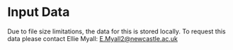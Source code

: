 # Input Data
Due to file size limitations, the data for this is stored locally. To request this data please contact Ellie Myall: E.Myall2@newcastle.ac.uk
